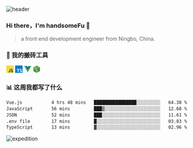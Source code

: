 ![header](https://raw.githubusercontent.com/fzq1998/fzq1998/master/header.png)

### Hi there，I'm handsomeFu 👋

> a front end development engineer from Ningbo, China.

### 🔧 我的搬砖工具
<code><img height="20" src="https://raw.githubusercontent.com/github/explore/80688e429a7d4ef2fca1e82350fe8e3517d3494d/topics/javascript/javascript.png" alt="javascript"></code>
<code><img height="20" src="https://raw.githubusercontent.com/github/explore/80688e429a7d4ef2fca1e82350fe8e3517d3494d/topics/typescript/typescript.png" alt="typescript"></code>
<code><img height="20" src="https://raw.githubusercontent.com/github/explore/80688e429a7d4ef2fca1e82350fe8e3517d3494d/topics/vue/vue.png" alt="vue"></code>
<code><img height="20" src="https://raw.githubusercontent.com/github/explore/80688e429a7d4ef2fca1e82350fe8e3517d3494d/topics/nodejs/nodejs.png" alt="nodejs"></code>



### 📊 这周我都写了什么
<!--START_SECTION:waka-->

```txt
Vue.js           4 hrs 48 mins   ████████████████░░░░░░░░░   64.38 %
JavaScript       56 mins         ███▒░░░░░░░░░░░░░░░░░░░░░   12.68 %
JSON             52 mins         ███░░░░░░░░░░░░░░░░░░░░░░   11.61 %
.env file        17 mins         █░░░░░░░░░░░░░░░░░░░░░░░░   03.83 %
TypeScript       13 mins         ▓░░░░░░░░░░░░░░░░░░░░░░░░   02.96 %
```

<!--END_SECTION:waka-->


![expedition](https://raw.githubusercontent.com/fzq1998/fzq1998/master/expedition.gif)

